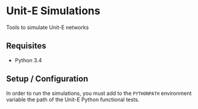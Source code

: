 # Unit-E Simulations

Tools to simulate Unit-E networks


## Requisites

  * Python 3.4

## Setup / Configuration

In order to run the simulations, you must add to the `PYTHONPATH` environment
variable the path of the Unit-E Python functional tests.
